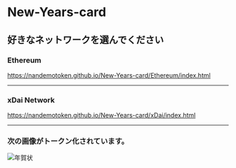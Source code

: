 # New-Years-card

## 好きなネットワークを選んでください

### Ethereum
https://nandemotoken.github.io/New-Years-card/Ethereum/index.html  

---

### xDai Network
https://nandemotoken.github.io/New-Years-card/xDai/index.html

---

### 次の画像がトークン化されています。
![年賀状](https://github.com/nandemotoken/New-Years-card/blob/gh-pages/NFT_NewYearCard.png?raw=true)
